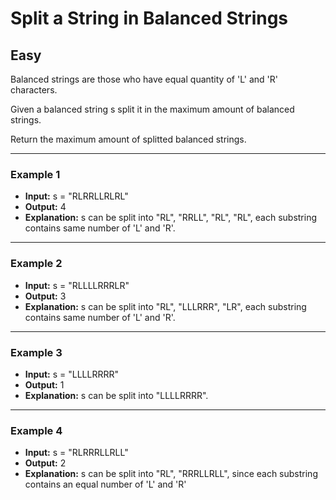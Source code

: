 # Split a String in Balanced Strings

## Easy

Balanced strings are those who have equal quantity of 'L' and 'R' characters.

Given a balanced string s split it in the maximum amount of balanced strings.

Return the maximum amount of splitted balanced strings.

---

### Example 1

- **Input:** s = "RLRRLLRLRL"
- **Output:** 4
- **Explanation:** s can be split into "RL", "RRLL", "RL", "RL", each substring contains same number of 'L' and 'R'.

---

### Example 2

- **Input:** s = "RLLLLRRRLR"
- **Output:** 3
- **Explanation:** s can be split into "RL", "LLLRRR", "LR", each substring contains same number of 'L' and 'R'.

---

### Example 3

- **Input:** s = "LLLLRRRR"
- **Output:** 1
- **Explanation:** s can be split into "LLLLRRRR".

---

### Example 4

- **Input:** s = "RLRRRLLRLL"
- **Output:** 2
- **Explanation:** s can be split into "RL", "RRRLLRLL", since each substring contains an equal number of 'L' and 'R'
